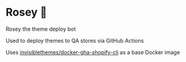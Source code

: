 # Rosey 🤖

Rosey the theme deploy bot

Used to deploy themes to QA stores via GitHub Actions

Uses [invisiblethemes/docker-gha-shopify-cli](https://github.com/invisiblethemes/docker-gha-shopify-cli) as a base Docker image
